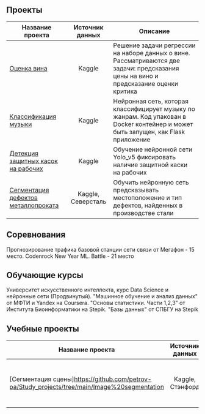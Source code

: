 ## Проекты

| Название проекта        | Источник данных           | Описание  |
| ------------- |:-------------:| -----|
| [Оценка вина](https://github.com/petrov-pa/Wine-Reviews)      | Kaggle | Решение задачи регрессии на наборе данных о вине. Рассматриваются две задачи: предсказания цены на вино и предсказание оценки критика |
| [Классификация музыки](https://github.com/petrov-pa/Music_Genre_Classification)      | Kaggle | Нейронная сеть, которая классифицирует музыку по жанрам. Код упакован в Docker контейнер и может быть запущен, как Flask приложение |
| [Детекция защитных касок на рабочих](https://github.com/petrov-pa/Safety_Helmet_Detection)      | Kaggle | Обучение нейронной сети Yolo_v5 фиксировать наличие защитной каски на рабочих |
| [Сегментация дефектов металлопроката](https://github.com/petrov-pa/Steel_Defect_Detection)      | Kaggle, Северсталь | Обучить нейронную сеть предсказывать местоположение и тип дефектов, найденных в производстве стали |

## Соревнования

Прогнозирование трафика базовой станции сети связи от Мегафон - 15 место.
Codenrock New Year ML. Battle - 21 место

## Обучающие курсы

Университет искусственного интеллекта, курс Data Science и нейронные сети (Продвинутый). 
"Машинное обучение и анализ данных" от МФТИ и Yandex на Coursera.
"Основы статистики. Части 1,2,3" от Института Биоинформатики на Stepik.
"Базы данных" от СПБГУ на Stepik

## Учебные проекты

| Название проекта        | Источник данных           | Описание  |
| ------------- |:-------------:| -----|
| [Сегментация сцены]https://github.com/petrov-pa/Study_projects/tree/main/Image%20segmentation      | Kaggle, Стэнфорд | Обучить нейронную сеть для семантического понимания сцены |
